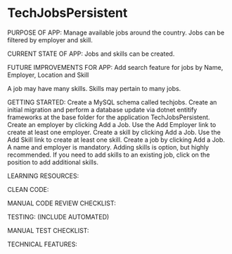 # TechJobsPersistent
PURPOSE OF APP: Manage available jobs around the country. Jobs can be filtered by employer and skill.

CURRENT STATE OF APP: Jobs and skills can be created. 

FUTURE IMPROVEMENTS FOR APP: Add search feature for jobs by Name, Employer, Location and Skill

A job may have many skills. Skills may pertain to many jobs.

GETTING STARTED:
Create a MySQL schema called techjobs. 
Create an initial migration and perform a database update via dotnet entitify frameworks at the base folder for the application TechJobsPersistent.
Create an employer by clicking Add a Job. Use the Add Employer link to create at least one employer.
Create a skill by clicking Add a Job. Use the Add Skill link to create at least one skill. 
Create a job by clicking Add a Job. A name and employer is mandatory. Adding skills is option, but highly recommended. 
If you need to add skills to an existing job, click on the position to add additional skills. 

LEARNING RESOURCES:

CLEAN CODE:

MANUAL CODE REVIEW CHECKLIST:

TESTING: (INCLUDE AUTOMATED)

MANUAL TEST CHECKLIST:

TECHNICAL FEATURES:
